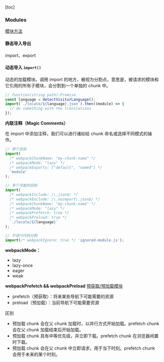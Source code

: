[toc]

### Modules

[模块方法](https://webpack.docschina.org/api/module-methods/#requireensure)

#### 静态导入导出

import、export

#### 动态导入 ```import()```

动态的加载模块。调用 import 的地方，被视为分割点，意思是，被请求的模块和它引用的所有子模块，会分割到一个单独的 chunk 中。

```javascript
// function(string path):Promise
const language = detectVisitorLanguage();
import(`./locale/${language}.json`).then((module) => {
  // do something with the translations
});
```

**内联注释（Magic Comments）**

在 import 中添加注释，我们可以进行诸如给 chunk 命名或选择不同模式的操作。

```javascript
// 单个目标
import(
  /* webpackChunkName: "my-chunk-name" */
  /* webpackMode: "lazy" */
  /* webpackExports: ["default", "named"] */
  'module'
);

// 多个可能的目标
import(
  /* webpackInclude: /\.json$/ */
  /* webpackExclude: /\.noimport\.json$/ */
  /* webpackChunkName: "my-chunk-name" */
  /* webpackMode: "lazy" */
  /* webpackPrefetch: true */
  /* webpackPreload: true */
  `./locale/${language}`
);

// 不进行代码分割
import(/* webpackIgnore: true */ 'ignored-module.js');
```

**webpackMode：**

- lazy
- lazy-once
- eager
- weak

**webpackPrefetch && webpackPreload**
[预获取/预加载模块](https://webpack.docschina.org/guides/code-splitting/#prefetchingpreloading-modules)

- prefetch（预获取）：将来某些导航下可能需要的资源
- preload（预加载）：当前导航下可能需要资源

区别

- 预加载 chunk 会在父 chunk 加载时，以并行方式开始加载。prefetch chunk 会在父 chunk 加载结束后开始加载。
- 预加载 chunk 具有中等优先级，并立即下载。prefetch chunk 在浏览器闲置时下载。
- 预加载 chunk 会在父 chunk 中立即请求，用于当下时刻。prefetch chunk 会用于未来的某个时刻。
